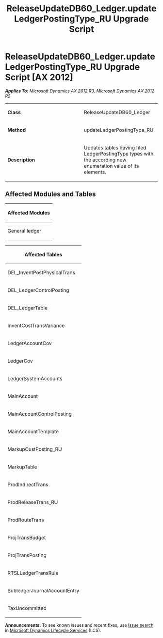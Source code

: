 ﻿---
title: ReleaseUpdateDB60_Ledger.updateLedgerPostingType_RU Upgrade Script
TOCTitle: ReleaseUpdateDB60_Ledger.updateLedgerPostingType_RU Upgrade Script
ms:assetid: 6dc510df-3849-3c0a-b9d0-750b76fc4bc3
ms:mtpsurl: https://msdn.microsoft.com/en-us/library/JJ685735(v=AX.60)
ms:contentKeyID: 49708936
ms.date: 05/18/2015
mtps_version: v=AX.60
---

# ReleaseUpdateDB60\_Ledger.updateLedgerPostingType\_RU Upgrade Script [AX 2012]


_**Applies To:** Microsoft Dynamics AX 2012 R3, Microsoft Dynamics AX 2012 R2_

<table>
<colgroup>
<col style="width: 50%" />
<col style="width: 50%" />
</colgroup>
<tbody>
<tr class="odd">
<td><p><strong>Class</strong></p></td>
<td><p>ReleaseUpdateDB60_Ledger</p></td>
</tr>
<tr class="even">
<td><p><strong>Method</strong></p></td>
<td><p>updateLedgerPostingType_RU</p></td>
</tr>
<tr class="odd">
<td><p><strong>Description</strong></p></td>
<td><p>Updates tables having filed LedgerPostingType types with the according new enumeration value of its elements.</p></td>
</tr>
</tbody>
</table>


## Affected Modules and Tables

<table>
<colgroup>
<col style="width: 100%" />
</colgroup>
<thead>
<tr class="header">
<th><p>Affected Modules</p></th>
</tr>
</thead>
<tbody>
<tr class="odd">
<td><p>General ledger</p></td>
</tr>
</tbody>
</table>


<table>
<colgroup>
<col style="width: 100%" />
</colgroup>
<thead>
<tr class="header">
<th><p>Affected Tables</p></th>
</tr>
</thead>
<tbody>
<tr class="odd">
<td><p>DEL_InventPostPhysicalTrans</p></td>
</tr>
<tr class="even">
<td><p>DEL_LedgerControlPosting</p></td>
</tr>
<tr class="odd">
<td><p>DEL_LedgerTable</p></td>
</tr>
<tr class="even">
<td><p>InventCostTransVariance</p></td>
</tr>
<tr class="odd">
<td><p>LedgerAccountCov</p></td>
</tr>
<tr class="even">
<td><p>LedgerCov</p></td>
</tr>
<tr class="odd">
<td><p>LedgerSystemAccounts</p></td>
</tr>
<tr class="even">
<td><p>MainAccount</p></td>
</tr>
<tr class="odd">
<td><p>MainAccountControlPosting</p></td>
</tr>
<tr class="even">
<td><p>MainAccountTemplate</p></td>
</tr>
<tr class="odd">
<td><p>MarkupCustPosting_RU</p></td>
</tr>
<tr class="even">
<td><p>MarkupTable</p></td>
</tr>
<tr class="odd">
<td><p>ProdIndirectTrans</p></td>
</tr>
<tr class="even">
<td><p>ProdReleaseTrans_RU</p></td>
</tr>
<tr class="odd">
<td><p>ProdRouteTrans</p></td>
</tr>
<tr class="even">
<td><p>ProjTransBudget</p></td>
</tr>
<tr class="odd">
<td><p>ProjTransPosting</p></td>
</tr>
<tr class="even">
<td><p>RTSLLedgerTransRule</p></td>
</tr>
<tr class="odd">
<td><p>SubledgerJournalAccountEntry</p></td>
</tr>
<tr class="even">
<td><p>TaxUncommitted</p></td>
</tr>
</tbody>
</table>

  
**Announcements:** To see known issues and recent fixes, use [Issue search](http://go.microsoft.com/fwlink/?linkid=389258) in [Microsoft Dynamics Lifecycle Services](http://go.microsoft.com/fwlink/?linkid=306505) (LCS).


